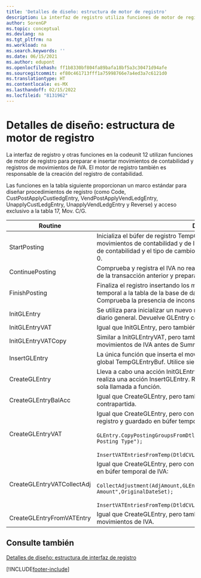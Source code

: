 ```yaml
---
title: 'Detalles de diseño: estructura de motor de registro'
description: La interfaz de registro utiliza funciones de motor de registro para preparar e insertar movimientos de contabilidad y registros de movimientos de IVA.
author: SorenGP
ms.topic: conceptual
ms.devlang: na
ms.tgt_pltfrm: na
ms.workload: na
ms.search.keywords: ''
ms.date: 06/15/2021
ms.author: edupont
ms.openlocfilehash: ff1b8330bf804fa89bafa18bf5a3c30471d94afe
ms.sourcegitcommit: ef80c461713fff1a75998766e7a4ed3a7c6121d0
ms.translationtype: HT
ms.contentlocale: es-MX
ms.lasthandoff: 02/15/2022
ms.locfileid: "8131962"
---
```

# <a name="design-details-posting-engine-structure"></a>Detalles de diseño: estructura de motor de registro
La interfaz de registro y otras funciones en la codeunit 12 utilizan funciones de motor de registro para preparar e insertar movimientos de contabilidad y registros de movimientos de IVA. El motor de registro también es responsable de la creación del registro de contabilidad.  
  
 Las funciones en la tabla siguiente proporcionan un marco estándar para diseñar procedimientos de registro (como Code, CustPostApplyCustledgEntry, VendPostApplyVendLedgEntry, UnapplyCustLedgEntry, UnapplyVendLedgEntry y Reverse) y acceso exclusivo a la tabla 17, Mov. C/G.  
  
|Routine|Descripción|  
|-------------|---------------------------------------|  
|StartPosting|Inicializa el búfer de registro TempGLEntryBuf, bloquea las tablas de movimientos de contabilidad y de IVA e inicializa el periodo contable, el registro de contabilidad y el tipo de cambio. Si se le llama solo una vez, NextEntryNo es 0.|  
|ContinuePosting|Comprueba y registra el IVA no realizado para el incremento NextTransactionNo de la transacción anterior y prepara el registro de la línea siguiente.|  
|FinishPosting|Finaliza el registro insertando los movimientos de contabilidad desde el búfer temporal a la tabla de la base de datos. Se utiliza siempre con StartPosting. Comprueba la presencia de inconsistencias.|  
|InitGLEntry|Se utiliza para inicializar un nuevo movimiento de contabilidad para la línea de diario general. Devuelve GLEntry como parámetro.|  
|InitGLEntryVAT|Igual que InitGLEntry, pero también asigna Cta. contrapartida y SummarizeVAT.|  
|InitGLEntryVATCopy|Similar a InitGLEntryVAT, pero también copia datos de grupos de registro desde movimientos de IVA antes de SummarizeVAT.|  
|InsertGLEntry|La única función que inserta el movimiento de contabilidad general en la tabla global TempGLEntryBuf. Utilice siempre esta función para insertar.|  
|CreateGLEntry|Lleva a cabo una acción InitGLEntry, asigna un importe adicional de divisa y realiza una acción InsertGLEntry. Reemplaza varias líneas de código con una sola llamada a función.|  
|CreateGLEntryBalAcc|Igual que CreateGLEntry, pero también asigna Tipo contrapartida y Cta. contrapartida.|  
|CreateGLEntryVAT|Igual que CreateGLEntry, pero con procesamiento adicional para grupos de registro y guardado en búfer temporal de IVA:<br /><br /> `GLEntry.CopyPostingGroupsFromDtldCVBuf(DtldCVLedgEntryBuf,GenJnlLine."Gen. Posting Type");`<br /><br /> `InsertVATEntriesFromTemp(DtldCVLedgEntryBuf,GLEntry);`|  
|CreateGLEntryVATCollectAdj|Igual que CreateGLEntry, pero con recopilación adicional de ajustes y guardado en búfer temporal de IVA:<br /><br /> `CollectAdjustment(AdjAmount,GLEntry.Amount,GLEntry."Additional-Currency Amount",OriginalDateSet);`<br /><br /> `InsertVATEntriesFromTemp(DtldCVLedgEntryBuf,GLEntry);`|  
|CreateGLEntryFromVATEntry|Igual que CreateGLEntry, pero también copia grupos de registro desde movimientos de IVA.|  
  
## <a name="see-also"></a>Consulte también  
 [Detalles de diseño: estructura de interfaz de registro](design-details-posting-interface-structure.md)

[!INCLUDE[footer-include](includes/footer-banner.md)]
